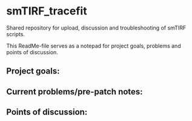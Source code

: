 # smTIRF_tracefit
Shared repository for upload, discussion and troubleshooting of smTIRF scripts.

This ReadMe-file serves as a notepad for project goals, problems and points of discussion.

Project goals:
- 

Current problems/pre-patch notes:
-

Points of discussion:
-
